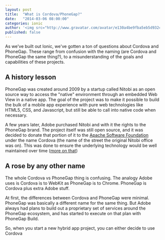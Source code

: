 ```yaml
---
layout: post
title:  "What is Cordova/PhoneGap?"
date:   "2014-03-06 08:00:00"
categories: ionic
author: '<img src="http://www.gravatar.com/avatar/e130a4be9fba5eb5d932c813fbe3a58d?s=48&amp;d=mm" class="author-icon"><a href="http://twitter.com/maxlynch" target="_blank">@maxlynch</a>'
published: false
---
```


As we've built out Ionic, we've gotten a ton of questions about Cordova and PhoneGap. These range from confusion with the naming (are Cordova and PhoneGap the same thing?), to a misunderstanding of the goals and capabilities of these projects.

## A history lesson

PhoneGap was created around 2009 by a startup called Nitobi as an open source way to access the "native" environment through an embedded Web View in a native app. The goal of the project was to make it possible to build the bulk of a mobile app experience with pure web technologies like HTML5, CSS, and Javascript, but still be able to call into native code when necessary.

A few years later, Adobe purchased Nitobi and with it the rights to the PhoneGap brand. The project itself was still open source, and it was decided to donate that portion of it to the [Apache Software Foundation](http://apache.org/) under the name Cordova (the name of the street the original Nitobi office was on). This was done to ensure the underlying technology would be well maintained over time ([more on that](http://phonegap.com/2012/03/19/phonegap-cordova-and-what%E2%80%99s-in-a-name/))

## A rose by any other name

The whole Cordova vs PhoneGap thing is confusing. The analogy Adobe uses is Cordova is to WebKit as PhoneGap is to Chrome. PhoneGap is Cordova plus extra Adobe stuff.

At first, the differences between Cordova and PhoneGap were minimal. PhoneGap was basically a different name for the same thing. But Adobe always had plans to build out a proprietary set of services around the PhoneGap ecosystem, and has started to execute on that plan with PhoneGap Build.

So, when you start a new hybrid app project, you can either decide to use Cordova
